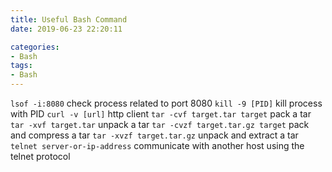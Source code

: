 ```yaml
---
title: Useful Bash Command
date: 2019-06-23 22:20:11

categories:
- Bash
tags:
- Bash
---
```



`lsof -i:8080` check process related to port 8080
`kill -9 [PID]` kill process with PID
`curl -v [url]` http client
`tar -cvf target.tar target` pack a tar
`tar -xvf target.tar` unpack a tar
`tar -cvzf target.tar.gz target` pack and compress a tar
`tar -xvzf target.tar.gz` unpack and extract a tar
`telnet server-or-ip-address` communicate with another host using the telnet protocol